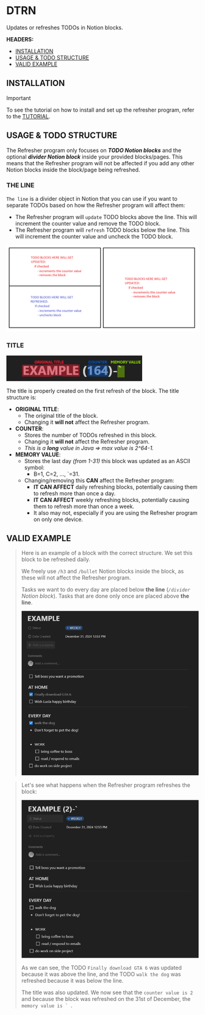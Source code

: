 # DTRN
Updates or refreshes TODOs in Notion blocks.

**HEADERS:**
- [INSTALLATION](#installation)
- [USAGE & TODO STRUCTURE](#usage--todo-structure)
- [VALID EXAMPLE](#valid-example)

## INSTALLATION
> [!IMPORTANT] 
> To see the tutorial on how to install and set up the refresher program, refer to the [TUTORIAL](readme_files/Tutorial.md).

## USAGE & TODO STRUCTURE

The Refresher program only focuses on ___TODO Notion blocks___ and the optional ___divider Notion block___ inside your provided blocks/pages. This means that the Refresher program will not be affected if you add any other Notion blocks inside the block/page being refreshed.

### THE LINE

``The line`` is a divider object in Notion that you can use if you want to separate TODOs based on how the Refresher program will affect them:

- The Refresher program will `update` TODO blocks above the line. This will increment the counter value and remove the TODO block.
- The Refresher program will `refresh` TODO blocks below the line. This will increment the counter value and uncheck the TODO block.

![alt text](assets/ReadMe-the-line.png)

### TITLE

![alt text](assets/ReadMe-title.png)

The title is properly created on the first refresh of the block. The title structure is:
- **ORIGINAL TITLE**: 
  - The original title of the block.
  - Changing it **will not** affect the Refresher program.
- **COUNTER**:
  - Stores the number of TODOs refreshed in this block.
  - Changing it **will not** affect the Refresher program.
  - *This is a **long** value in Java => max value is 2^64-1.*
- **MEMORY VALUE**:
  - Stores the last day *(from 1-31)* this block was updated as an ASCII symbol:
    - B=1, C=2, ..., `=31.
  - Changing/removing this **CAN** affect the Refresher program:
    - **IT CAN AFFECT** daily refreshing blocks, potentially causing them to refresh more than once a day.
    - **IT CAN AFFECT** weekly refreshing blocks, potentially causing them to refresh more than once a week. 
    - It also may not, especially if you are using the Refresher program on only one device.

## VALID EXAMPLE

> Here is an example of a block with the correct structure. We set this block to be refreshed daily.
>
> We freely use ``/h3`` and ``/bullet`` Notion blocks inside the block, as these will not affect the Refresher program.
>
> Tasks we want to do every day are placed below **the line** (*``/divider`` Notion block*).
> Tasks that are done only once are placed above **the line**.
>   
> ![alt text](assets/ReadMe-example-1.png)

> Let's see what happens when the Refresher program refreshes the block:
>
> ![alt text](assets/ReadMe-example-2.png)
>
> As we can see, the TODO ``Finally download GTA 6`` was updated because it was above the line, and the TODO ``walk the dog`` was refreshed because it was below the line.
>
> The title was also updated. We now see that the ``counter value is 2`` and because the block was refreshed on the 31st of December, the ``memory value is ` ``.